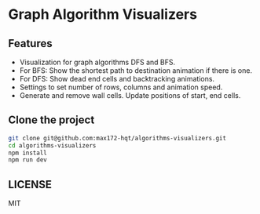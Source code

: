 # Graph Algorithm Visualizers

## Features
- Visualization for graph algorithms DFS and BFS.
- For BFS: Show the shortest path to destination animation if there is one.
- For DFS: Show dead end cells and backtracking animations.
- Settings to set number of rows, columns and animation speed.
- Generate and remove wall cells. Update positions of start, end cells.

## Clone the project

```bash
git clone git@github.com:max172-hqt/algorithms-visualizers.git
cd algorithms-visualizers
npm install
npm run dev
```

## LICENSE
MIT